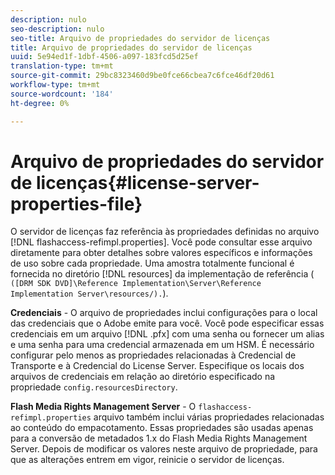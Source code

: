 ```yaml
---
description: nulo
seo-description: nulo
seo-title: Arquivo de propriedades do servidor de licenças
title: Arquivo de propriedades do servidor de licenças
uuid: 5e94ed1f-1dbf-4506-a097-183fcd5d25ef
translation-type: tm+mt
source-git-commit: 29bc8323460d9be0fce66cbea7c6fce46df20d61
workflow-type: tm+mt
source-wordcount: '184'
ht-degree: 0%

---
```



# Arquivo de propriedades do servidor de licenças{#license-server-properties-file}

O servidor de licenças faz referência às propriedades definidas no arquivo [!DNL flashaccess-refimpl.properties]. Você pode consultar esse arquivo diretamente para obter detalhes sobre valores específicos e informações de uso sobre cada propriedade. Uma amostra totalmente funcional é fornecida no diretório [!DNL resources] da implementação de referência ( `([DRM SDK DVD]\Reference Implementation\Server\Reference Implementation Server\resources/).`).

**Credenciais**  - O arquivo de propriedades inclui configurações para o local das credenciais que o Adobe emite para você. Você pode especificar essas credenciais em um arquivo [!DNL .pfx] com uma senha ou fornecer um alias e uma senha para uma credencial armazenada em um HSM. É necessário configurar pelo menos as propriedades relacionadas à Credencial de Transporte e à Credencial do License Server. Especifique os locais dos arquivos de credenciais em relação ao diretório especificado na propriedade `config.resourcesDirectory`.

**Flash Media Rights Management Server**  - O  `flashaccess-refimpl.properties` arquivo também inclui várias propriedades relacionadas ao conteúdo do empacotamento. Essas propriedades são usadas apenas para a conversão de metadados 1.x do Flash Media Rights Management Server. Depois de modificar os valores neste arquivo de propriedade, para que as alterações entrem em vigor, reinicie o servidor de licenças.
